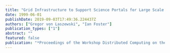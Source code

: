 ```yaml
---
title: "Grid Infrastructure to Support Science Portals for Large Scale Instruments"
date: 1999-06-01
publishDate: 2019-09-03T17:49:36.224437Z
authors: ["Gregor von Laszewski", "Ian Foster"]
publication_types: ["1"]
abstract: ""
featured: false
publication: "*Proceedings of the Workshop Distributed Computing on the Web (DCW)*"
---
```


